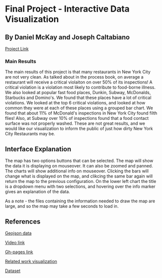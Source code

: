Final Project - Interactive Data Visualization  
===
By Daniel McKay and Joseph Caltabiano
---
[Project Link](https://jpcaltabiano.github.io/final//)
### Main Results

The main results of this project is that many restaurants in New York City are not very clean.
As talked about in the process book, on average a restaurant will receive a critical violaiton on
over 50% of its inspections! A critical violation is a violation most likely to contribute to food-borne
illness. We also looked at popular fast food places, Dunkin, Subway, McDonalds, Starbucks and Domino's. 
We found that these places have a lot of critical violations. We looked at the top 6 critical violations, and
looked at how common they were at each of these places using a grouped bar chart. We found that about 11% of 
McDonald's inspections in New York City found filth flies! Also, at Subway over 10% of inspections found that a
food contact surface was not properly washed. These are not great results, and we would like our visualization to
inform the public of just how dirty New York City Restaurants may be.

Interface Explanation
---
The map has two options buttons that can be selected. The map will show the data it is displaying on mouseover. It can also be zoomed and panned. The charts will show additional info on mouseover. Clicking the bars will change what is displayed on the map, and clikcing the same bar again will return the map to the previous configuration. On the lower left chart the title is a dropdown menu with two selections, and hovering over the info marker gives an explanation of the data.

As a note - the files containing the information needed to draw the map are large, and so the map may take a few seconds to load in.

References
---
[Geojson data](https://github.com/OpenDataDE/State-zip-code-GeoJSON)

[Video link](https://drive.google.com/file/d/1f78UNfC72xl9l5OGEhckyOGihxaugqh4/view)

[Gh-pages link](https://jpcaltabiano.github.io/final//)

[Related work visualization](https://www.menglugao.com/blog/2017/12/7/new-york-city-restaurants-data-visualization)

[Dataset](https://data.cityofnewyork.us/Health/DOHMH-New-York-City-Restaurant-Inspection-Results/43nn-pn8j)

